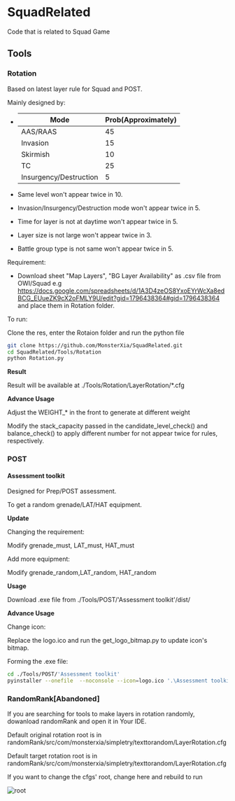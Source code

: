# SquadRelated

Code that is related to Squad Game

## Tools

### Rotation

Based on latest layer rule for Squad and POST.

Mainly designed by:

- | Mode                   | Prob(Approximately) |
	| ---------------------- | ------------------- |
	| AAS/RAAS               | 45                  |
	| Invasion               | 15                  |
	| Skirmish               | 10                  |
	| TC                     | 25                  |
	| Insurgency/Destruction | 5                   |

- Same level won't appear twice in 10.
- Invasion/Insurgency/Destruction mode won't appear twice in 5.
- Time for layer is not at daytime won't appear twice in 5.
- Layer size is not large won't appear twice in 3.
- Battle group type is not same won't appear twice in 5.

Requirement:

- Download sheet "Map Layers", "BG Layer Availability" as .csv file from OWI/Squad e.g https://docs.google.com/spreadsheets/d/1A3D4zeOS8YxoEYrWcXa8edBCG_EUueZK9cX2oFMLY9U/edit?gid=1796438364#gid=1796438364 and place them in Rotation folder.

To run:

Clone the res, enter the Rotaion folder and run the python file

```bash
git clone https://github.com/MonsterXia/SquadRelated.git
cd SquadRelated/Tools/Rotation
python Rotation.py
```

**Result**

Result will be available at ./Tools/Rotation/LayerRotation/\*.cfg

**Advance Usage**

Adjust the WEIGHT_* in the front to generate at different weight

Modify the stack_capacity passed in the candidate_level_check() and balance_check() to apply different number for not appear twice for rules, respectively.

### POST

#### Assessment toolkit

Designed for Prep/POST assessment.

To get a random grenade/LAT/HAT equipment.

**Update**

Changing the requirement:

Modify grenade_must, LAT_must, HAT_must

Add more equipment:

Modify grenade_random,LAT_random, HAT_random

**Usage**

Download .exe file from ./Tools/POST/'Assessment toolkit'/dist/

**Advance Usage**

Change icon:

Replace the logo.ico and run the get_logo_bitmap.py to update icon's bitmap.

Forming the .exe file:

```bash
cd ./Tools/POST/'Assessment toolkit'
pyinstaller --onefile  --noconsole --icon=logo.ico '.\Assessment toolkit.py'
```

### RandomRank[Abandoned]

If you are searching for tools to make layers in rotation randomly, dowanload randomRank and open it in Your IDE.

Default original rotation root is in randomRank/src/com/monsterxia/simpletry/texttorandom/LayerRotation.cfg

Default target rotation root is in randomRank/src/com/monsterxia/simpletry/texttorandom/LayerRotation.cfg

If you want to change the cfgs' root, change here and rebuild to run

![root](https://s2.loli.net/2023/04/17/VEto4SB2AzaJlcD.png)
